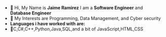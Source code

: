 - 👋 Hi, My Name is **Jaime Ramirez** I am a **Software Engineer** and **Database Engineer**
- 👀 My Interests are Programming, Data Management, and Cyber security
- **Languages i have worked with are:**
- 💙C,C#,C++,Python,Java,SQL,and a bit of JavaScript,HTML,CSS
<!---
ZIM-Hub/ZIM-Hub is a ✨ special ✨ repository because its `README.md` (this file) appears on your GitHub profile.
You can click the Preview link to take a look at your changes.
--->
